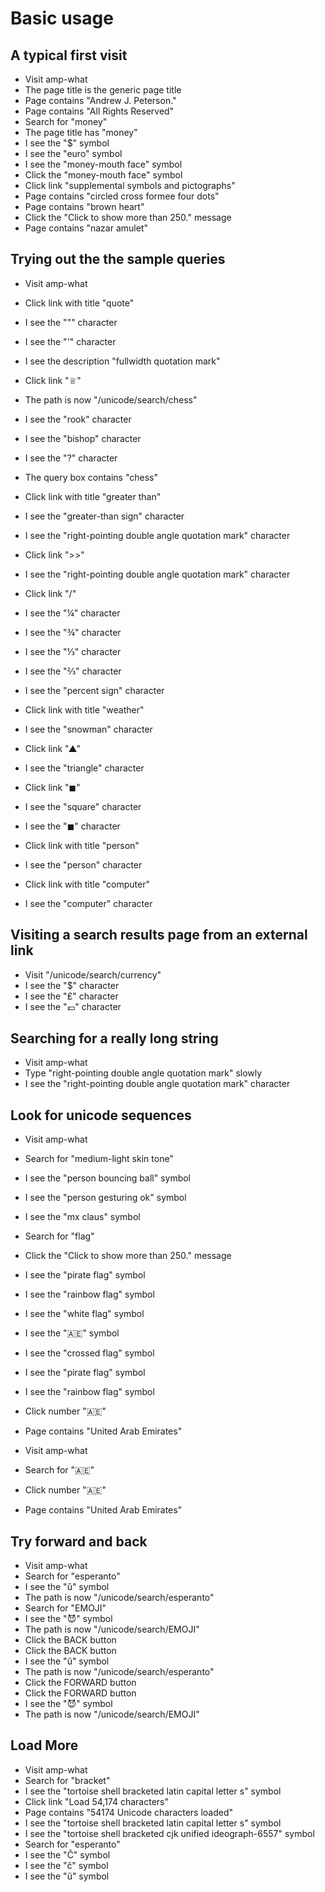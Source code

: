# Basic usage

## A typical first visit

* Visit amp-what
* The page title is the generic page title
* Page contains "Andrew J. Peterson."
* Page contains "All Rights Reserved"
* Search for "money"
* The page title has "money"
* I see the "$" symbol
* I see the "euro" symbol     
* I see the "money-mouth face" symbol
* Click the "money-mouth face" symbol
* Click link "supplemental symbols and pictographs"
* Page contains "circled cross formee four dots"
* Page contains "brown heart"
* Click the "Click to show more than 250." message
* Page contains "nazar amulet"

## Trying out the the sample queries
* Visit amp-what

* Click link with title "quote"
* I see the "&quot;" character
* I see the "&apos;" character
* I see the description "fullwidth quotation mark"

* Click link "♕"
* The path is now "/unicode/search/chess"
* I see the "rook" character 
* I see the "bishop" character
* I see the "&quest;" character
* The query box contains "chess"

* Click link with title "greater than"
* I see the "greater-than sign" character
* I see the "right-pointing double angle quotation mark" character

* Click link ">>"
* I see the "right-pointing double angle quotation mark" character

* Click link "/"
* I see the "&frac14;" character
* I see the "&frac34;" character
* I see the "&frac13;" character
* I see the "&frac23;" character
* I see the "percent sign" character

* Click link with title "weather"
* I see the "snowman" character

* Click link "▲"
* I see the "triangle" character

* Click link "◼"
* I see the "square" character
* I see the "◼" character

* Click link with title "person"
* I see the "person" character

* Click link with title "computer"
* I see the "computer" character


## Visiting a search results page from an external link
* Visit "/unicode/search/currency"
* I see the "$" character
* I see the "₤" character
* I see the "💶" character


## Searching for a really long string
* Visit amp-what
* Type "right-pointing double angle quotation mark" slowly
* I see the "right-pointing double angle quotation mark" character

## Look for unicode sequences

* Visit amp-what
* Search for "medium-light skin tone"
* I see the "person bouncing ball" symbol
* I see the "person gesturing ok" symbol
* I see the "mx claus" symbol
* Search for "flag"
* Click the "Click to show more than 250." message
* I see the "pirate flag" symbol
* I see the "rainbow flag" symbol
* I see the "white flag" symbol
* I see the "&#127462;&#127466;" symbol
* I see the "crossed flag" symbol
* I see the "pirate flag" symbol
* I see the "rainbow flag" symbol
* Click number "&#127462;&#127466;"
* Page contains "United Arab Emirates"

* Visit amp-what
* Search for "&#127462;&#127466;"
* Click number "&#127462;&#127466;"
* Page contains "United Arab Emirates"

## Try forward and back

* Visit amp-what
* Search for "esperanto"
* I see the "ŭ" symbol
* The path is now "/unicode/search/esperanto"
* Search for "EMOJI"
* I see the "😈" symbol
* The path is now "/unicode/search/EMOJI"
* Click the BACK button
* Click the BACK button
* I see the "ŭ" symbol
* The path is now "/unicode/search/esperanto"
* Click the FORWARD button
* Click the FORWARD button
* I see the "😈" symbol
* The path is now "/unicode/search/EMOJI"

## Load More

* Visit amp-what
* Search for "bracket"
* I see the "tortoise shell bracketed latin capital letter s" symbol
* Click link "Load 54,174 characters"
* Page contains "54174 Unicode characters loaded"
* I see the "tortoise shell bracketed latin capital letter s" symbol
* I see the "tortoise shell bracketed cjk unified ideograph-6557" symbol
* Search for "esperanto"
* I see the "Ĉ" symbol
* I see the "ĉ" symbol
* I see the "ŭ" symbol
